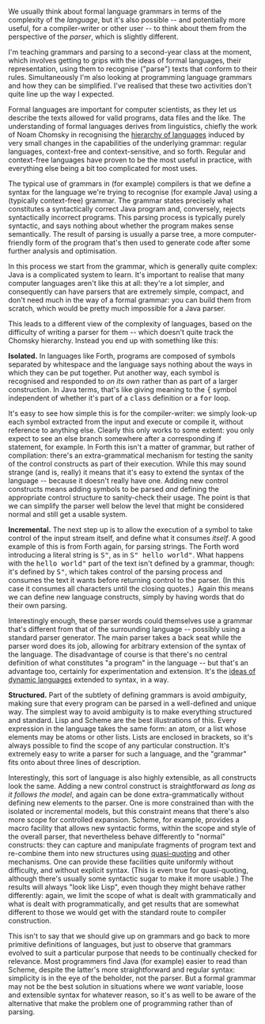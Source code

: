 <html><body><p>We usually think about formal language grammars in terms of the complexity of the <em>language</em>, but it's also possible -- and potentially more useful, for a compiler-writer or other user -- to think about them from the perspective of the <em>parser</em>, which is slightly different.

<!--more-->

I'm teaching grammars and parsing to a second-year class at the moment, which involves getting to grips with the ideas of formal languages, their representation, using them to recognise ("parse") texts that conform to their rules. Simultaneously I'm also looking at programming language grammars and how they can be simplified. I've realised that these two activities don't quite line up the way I expected.

Formal languages are important for computer scientists, as they let us describe the texts allowed for valid programs, data files and the like. The understanding of formal languages derives from linguistics, chiefly the work of Noam Chomsky in recognising the <a href="https://en.wikipedia.org/wiki/Chomsky_hierarchy" target="_blank">hierarchy of languages</a> induced by very small changes in the capabilities of the underlying grammar: regular languages, context-free and context-sensitive, and so forth. Regular and context-free languages have proven to be the most useful in practice, with everything else being a bit too complicated for most uses.

The typical use of grammars in (for example) compilers is that we define a syntax for the language we're trying to recognise (for example Java) using a (typically context-free) grammar. The grammar states precisely what constitutes a syntactically correct Java program and, conversely, rejects syntactically incorrect programs. This parsing process is typically purely syntactic, and says nothing about whether the program makes sense semantically. The result of parsing is usually a parse tree, a more computer-friendly form of the program that's then used to generate code after some further analysis and optimisation.

In this process we start from the grammar, which is generally quite complex: Java is a complicated system to learn. It's important to realise that many computer languages aren't like this at all: they're a lot simpler, and consequently can have parsers that are extremely simple, compact, and don't need much in the way of a formal grammar: you can build them from scratch, which would be pretty much impossible for a Java parser.

This leads to a different view of the complexity of languages, based on the difficulty of writing a parser for them -- which doesn't quite track the Chomsky hierarchy. Instead you end up with something like this:

<strong>Isolated.</strong> In languages like Forth, programs are composed of symbols separated by whitespace and the language says nothing about the ways in which they can be put together. Put another way, each symbol is recognised and responded to <em>on its own</em> rather than as part of a larger construction. In Java terms, that's like giving meaning to the <tt>{</tt> symbol independent of whether it's part of a <tt>class</tt> definition or a <tt>for</tt> loop.

It's easy to see how simple this is for the compiler-writer: we simply look-up each symbol extracted from the input and execute or compile it, without reference to anything else. Clearly this only works to some extent: you only expect to see an else branch somewhere after a corresponding if statement, for example. In Forth this isn't a matter of grammar, but rather of compilation: there's an extra-grammatical mechanism for testing the sanity of the control constructs as part of their execution. While this may sound strange (and is, really) it means that it's easy to extend the syntax of the language -- because it doesn't really have one. Adding new control constructs means adding symbols to be parsed <em>and</em> defining the appropriate control structure to sanity-check their usage. The point is that we can simplify the parser well below the level that might be considered normal and still get a usable system.

<strong>Incremental.</strong> The next step up is to allow the execution of a symbol to take control of the input stream itself, and define what it consumes <em>itself</em>. A good example of this is from Forth again, for parsing strings. The Forth word introducing a literal string is <tt>S"</tt>, as in <tt>S" hello world"</tt>. What happens with the <tt>hello world"</tt> part of the text isn't defined by a grammar, though: it's defined by <tt>S"</tt>, which takes control of the parsing process and consumes the text it wants before returning control to the parser. (In this case it consumes all characters until the closing quotes.)  Again this means we can define new language constructs, simply by having words that do their own parsing.

Interestingly enough, these parser words could themselves use a grammar that's different from that of the surrounding language -- possibly using a standard parser generator. The main parser takes a back seat while the parser word does its job, allowing for arbitrary extension of the syntax of the language. The disadvantage of course is that there's no central definition of what constitutes "a program" in the language -- but that's an advantage too, certainly for experimentation and extension. It's the <a href="/2012/10/typewheel/" target="_blank">ideas of dynamic languages</a> extended to syntax, in a way.

<strong>Structured.</strong> Part of the subtlety of defining grammars is avoid <em>ambiguity</em>, making sure that every program can be parsed in a well-defined and unique way. The simplest way to avoid ambiguity is to make everything structured and standard. Lisp and Scheme are the best illustrations of this. Every expression in the language takes the same form: an atom, or a list whose elements may be atoms or other lists. Lists are enclosed in brackets, so it's always possible to find the scope of any particular construction. It's extremely easy to write a parser for such a language, and the "grammar" fits onto about three lines of description.

Interestingly, this sort of language is also highly extensible, as all constructs look the same. Adding a new control construct is straightforward <em>as long as it follows the model</em>, and again can be done extra-grammatically without defining new elements to the parser. One is more constrained than with the isolated or incremental models, but this constraint means that there's also more scope for controlled expansion. Scheme, for example, provides a macro facility that allows new syntactic forms, within the scope and style of the overall parser, that nevertheless behave differently to "normal" constructs: they can capture and manipulate fragments of program text and re-combine them into new structures using <a href="https://en.wikipedia.org/wiki/Quasi-quotation" target="_blank">quasi-quoting</a> and other mechanisms. One can provide these facilities quite uniformly without difficulty, and without explicit syntax. (This is even true for quasi-quoting, although there's usually some syntactic sugar to make it more usable.) The results will always "look like Lisp", even though they might behave rather differently: again, we limit the scope of what is dealt with grammatically and what is dealt with programmatically, and get results that are somewhat different to those we would get with the standard route to compiler construction.

This isn't to say that we should give up on grammars and go back to more primitive definitions of languages, but just to observe that grammars evolved to suit a particular purpose that needs to be continually checked for relevance. Most programmers find Java (for example) easier to read than Scheme, despite the latter's more straightforward and regular syntax: simplicity is in the eye of the beholder, not the parser. But a formal grammar may not be the best solution in situations where we <em>want</em> variable, loose and extensible syntax for whatever reason, so it's as well to be aware of the alternative that make the problem one of programming rather than of parsing.</p></body></html>